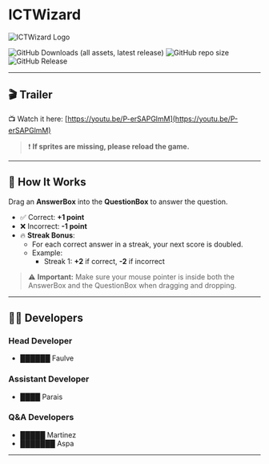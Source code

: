 # ICTWizard

![ICTWizard Logo](https://github.com/user-attachments/assets/a34b3a9d-39bd-440d-b59e-001650dac910)

<img alt="GitHub Downloads (all assets, latest release)" src="https://img.shields.io/github/downloads/altxxr0/ICTWizard/latest/total?style=for-the-badge">
<img alt="GitHub repo size" src="https://img.shields.io/github/repo-size/altxxr0/ICTWizard?style=for-the-badge">
<img alt="GitHub Release" src="https://img.shields.io/github/v/release/altxxr0/ICTWizard?style=for-the-badge">


---

## 🎬 Trailer

📺 Watch it here: [https://youtu.be/P-erSAPGlmM](https://youtu.be/P-erSAPGlmM)

> ❗ **If sprites are missing, please reload the game.**

---

## 🧠 How It Works

Drag an **AnswerBox** into the **QuestionBox** to answer the question.

- ✅ Correct: **+1 point**
- ❌ Incorrect: **-1 point**
- 🔥 **Streak Bonus**:
  - For each correct answer in a streak, your next score is doubled.
  - Example:
    - Streak 1: **+2** if correct, **-2** if incorrect

> ⚠️ **Important:** Make sure your mouse pointer is inside both the AnswerBox and the QuestionBox when dragging and dropping.

---

## 👨‍💻 Developers

### Head Developer
- ██████ Faulve

### Assistant Developer
- ████ Parais

### Q&A Developers
- █████ Martinez  
- ███████ Aspa

---


